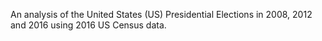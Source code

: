 An analysis of the United States (US) Presidential Elections in 2008, 2012 and 2016 using 2016 US Census data.
